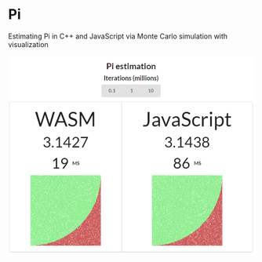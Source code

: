 # Pi
Estimating Pi in C++ and JavaScript via Monte Carlo simulation with visualization

![Screenshot](https://github.com/paulhoughton/pi/blob/gh-pages/screen.png)